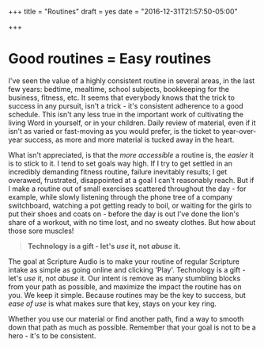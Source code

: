 +++
title = "Routines"
draft = yes
date = "2016-12-31T21:57:50-05:00"

+++

# Good routines = Easy routines

I've seen the value of a highly consistent routine in several areas, in the last few years: bedtime, mealtime, school subjects, bookkeeping for the business, fitness, etc.  It seems that everybody knows that the trick to success in any pursuit, isn't a trick - it's consistent adherence to a good schedule.  This isn't any less true in the important work of cultivating the living Word in yourself, or in your children.  Daily review of material, even if it isn't as varied or fast-moving as you would prefer, is the ticket to year-over-year success, as more and more material is tucked away in the heart.

What isn't appreciated, is that the *more accessible* a routine is, the *easier* it is to stick to it.  I tend to set goals way high.  If I try to get settled in an incredibly demanding fitness routine, failure inevitably results; I get overawed, frustrated, disappointed at a goal I can't reasonably reach.  But if I make a routine out of small exercises scattered throughout the day - for example, while slowly listening through the phone tree of a company switchboard, watching a pot getting ready to boil, or waiting for the girls to put their shoes and coats on - before the day is out I've done the lion's share of a workout, with no time lost, and no sweaty clothes.  But how about those sore muscles!

> **Technology is a gift - let's *use* it, not *abuse* it.** 


The goal at Scripture Audio is to make your routine of regular Scripture intake as simple as going online and clicking 'Play'.  Technology is a gift - let's *use* it, not *abuse* it.  Our intent is remove as many stumbling blocks from your path as possible, and maximize the impact the routine has on you.  We keep it simple.  Because routines may be the key to success, but *ease of use* is what makes sure that key, stays on your key ring.  

Whether you use our material or find another path, find a way to smooth down that path as much as possible.  Remember that your goal is not to be a hero - it's to be consistent.